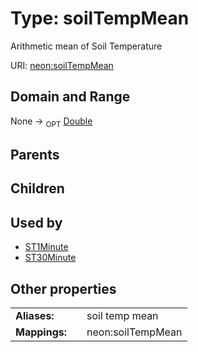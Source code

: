 
# Type: soilTempMean


Arithmetic mean of Soil Temperature

URI: [neon:soilTempMean](https://data.neonscience.org/soilTempMean)


## Domain and Range

None ->  <sub>OPT</sub> [Double](types/Double.md)

## Parents


## Children


## Used by

 * [ST1Minute](ST1Minute.md)
 * [ST30Minute](ST30Minute.md)

## Other properties

|  |  |  |
| --- | --- | --- |
| **Aliases:** | | soil temp mean |
| **Mappings:** | | neon:soilTempMean |

